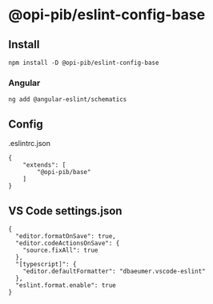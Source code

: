 # @opi-pib/eslint-config-base

## Install

```
npm install -D @opi-pib/eslint-config-base
```

### Angular

```
ng add @angular-eslint/schematics
```

## Config

.eslintrc.json

```
{
	"extends": [
		"@opi-pib/base"
	]
}
```

## VS Code settings.json

```
{
  "editor.formatOnSave": true,
  "editor.codeActionsOnSave": {
    "source.fixAll": true
  },
  "[typescript]": {
    "editor.defaultFormatter": "dbaeumer.vscode-eslint"
  },
  "eslint.format.enable": true
}
```
